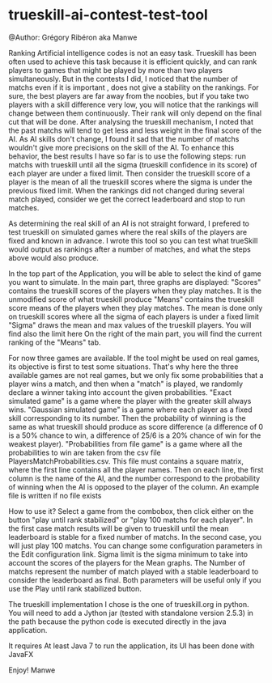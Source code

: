 trueskill-ai-contest-test-tool
==============================
@Author: Grégory Ribéron aka Manwe

Ranking Artificial intelligence codes is not an easy task. Trueskill has been often used to achieve this task because it is efficient quickly, and can rank players to games that might be played by more than two players simultaneously. But in the contests I did, I noticed that the number of matchs even if it is important , does not give a stability on the rankings. For sure, the best players are far away from the noobies, but if you take two players with a skill difference very low, you will notice that the rankings will change between them continuously. Their rank will only depend on the final cut that will be done.
After analysing the trueskill mechanism, I noted that the past matchs will tend to get less and less weight in the final score of the AI. As AI skills don't change, I found it sad that the number of matchs wouldn't give more precisions on the skill of the AI. 
To enhance this behavior, the best results I have so far is to use the following steps: run matchs with trueskill until all the sigma (trueskill confidence in its score) of each player are under a fixed limit. Then consider the trueskill score of a player is the mean of all the trueskill scores where the sigma is under the previous fixed limit. When the rankings did not changed during several match played, consider we get the correct leaderboard and stop to run matches.

As determining the real skill of an AI is not straight forward, I prefered to test trueskill on simulated games where the real skills of the players are fixed and known in advance. I wrote this tool so you can test what trueSkill would output as rankings after a number of matches, and what the steps above would also produce.

In the top part of the Application, you will be able to select the kind of game you want to simulate. In the main part, three graphs are displayed:
"Scores" contains the trueskill scores of the players when they play matches. It is the unmodified score of what trueskill produce
"Means" contains the trueskill score means of the players when they play matches. The mean is done only on trueskill scores where all the sigma of each players is under a fixed limit
"Sigma" draws the mean and max values of the trueskill players. You will find also the limit here
On the right of the main part, you will find the current ranking of the "Means" tab. 

For now three games are available. If the tool might be used on real games, its objective is first to test some situations. That's why here the three available games are not real games, but we only fix some probabilities that a player wins a match, and then when a "match" is played, we randomly declare a winner taking into account the given probabilities.
"Exact simulated game" is a game where the player with the greater skill always wins.
"Gaussian simulated game" is a game where each player as a fixed skill corresponding to its number. Then the probability of winning is the same as what trueskill should produce as score difference (a difference of 0 is a 50% chance to win, a difference of 25/6 is a 20% chance of win for the weakest player).
"Probabilities from file game" is a game where all the probabilities to win are taken from the csv file PlayersMatchProbabilities.csv. This file must contains a square matrix, where the first line contains all the player names. Then on each line, the first column is the name of the AI, and the number correspond to the probability of winning when the AI is opposed to the player of the column. An example file is written if no file exists

How to use it? Select a game from the combobox, then click either on the button "play until rank stabilized" or "play 100 matchs for each player". In the first case match results will be given to trueskill until the mean leaderboard is stable for a fixed number of matchs. In the second case, you will just play 100 matchs. You can change some configuration parameters in the Edit configuration link. Sigma limit is the sigma minimum to take into account the scores of the players for the Mean graphs. The Number of matchs represent the number of match played with a stable leaderboard to consider the leaderboard as final. Both parameters will be useful only if you use the Play until rank stabilized button.

The trueskill implementation I chose is the one of trueskill.org in python. You will need to add a Jython jar (tested with standalone version 2.5.3)  in the path because the python code is executed directly in the java application. 

It requires At least Java 7 to run the application, its UI has been done with JavaFX

Enjoy!
Manwe

